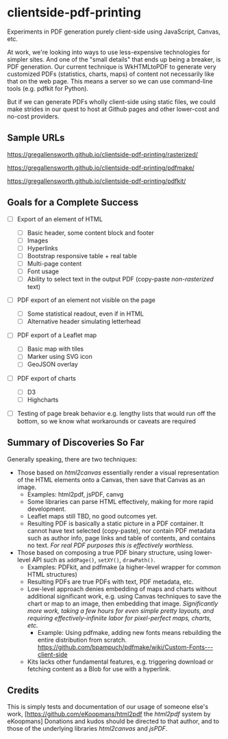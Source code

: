 # clientside-pdf-printing

Experiments in PDF generation purely client-side using JavaScript, Canvas, etc.

At work, we're looking into ways to use less-expensive technologies for simpler sites. And one of the "small details" that ends up being a breaker, is PDF generation. Our current technique is WkHTMLtoPDF to generate very customized PDFs (statistics, charts, maps) of content not necessarily like that on the web page. This means a server so we can use command-line tools (e.g. pdfkit for Python).

But if we can generate PDFs wholly client-side using static files, we could make strides in our quest to host at Github pages and other lower-cost and no-cost providers.


## Sample URLs

https://gregallensworth.github.io/clientside-pdf-printing/rasterized/

https://gregallensworth.github.io/clientside-pdf-printing/pdfmake/

https://gregallensworth.github.io/clientside-pdf-printing/pdfkit/


## Goals for a Complete Success

- [ ] Export of an element of HTML
  - [ ] Basic header, some content block and footer
  - [ ] Images
  - [ ] Hyperlinks
  - [ ] Bootstrap responsive table + real table
  - [ ] Multi-page content
  - [ ] Font usage
  - [ ] Ability to select text in the output PDF (copy-paste *non-rasterized* text)
- [ ] PDF export of an element not visible on the page
  - [ ] Some statistical readout, even if in HTML
  - [ ] Alternative header simulating letterhead
- [ ] PDF export of a Leaflet map
  - [ ] Basic map with tiles
  - [ ] Marker using SVG icon
  - [ ] GeoJSON overlay
- [ ] PDF export of charts
  - [ ] D3
  - [ ] Highcharts
- [ ] Testing of page break behavior e.g. lengthy lists that would run off the bottom, so we know what workarounds or caveats are required


## Summary of Discoveries So Far

Generally speaking, there are two techniques:
* Those based on *html2canvas* essentially render a visual representation of the HTML elements onto a Canvas, then save that Canvas as an image.
  * Examples: html2pdf, jsPDF, canvg
  * Some libraries can parse HTML effectively, making for more rapid development.
  * Leaflet maps still TBD, no good outcomes yet.
  * Resulting PDF is basically a static picture in a PDF container. It cannot have text selected (copy-paste), nor contain PDF metadata such as author info, page links and table of contents, and contains no text. *For real PDF purposes this is effectively worthless.*
* Those based on composing a true PDF binary structure, using lower-level API such as `addPage()`, `setXY()`, `drawPath()`.
  * Examples: PDFkit, and pdfmake (a higher-level wrapper for common HTML structures)
  * Resulting PDFs are true PDFs with text, PDF metadata, etc.
  * Low-level approach denies embedding of maps and charts without additional significant work, e.g. using Canvas techniques to save the chart or map to an image, then embedding that image. *Significantly more work, taking a few hours for even simple pretty layouts, and requiring effectively-infiniite labor for pixel-perfect maps, charts, etc.*
    * Example: Using pdfmake, adding new fonts means rebuilding the entire distribution from scratch. https://github.com/bpampuch/pdfmake/wiki/Custom-Fonts---client-side
  * Kits lacks other fundamental features, e.g. triggering download or fetching content as a Blob for use with a hyperlink.


## Credits

This is simply tests and documentation of our usage of someone else's work, [https://github.com/eKoopmans/html2pdf the *html2pdf* system by eKoopmans] Donations and kudos should be directed to that author, and to those of the underlying libraries *html2canvas* and *jsPDF*.

